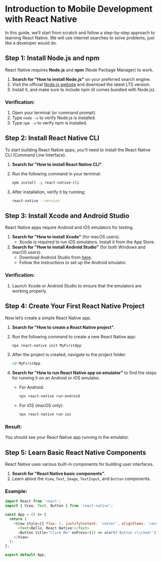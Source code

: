 # Introduction to Mobile Development with React Native

In this guide, we’ll start from scratch and follow a step-by-step approach to learning React Native. We will use internet searches to solve problems, just like a developer would do.

## Step 1: Install Node.js and npm

React Native requires **Node.js** and **npm** (Node Package Manager) to work.

1. **Search for "How to install Node.js"** on your preferred search engine.
2. Visit the official [Node.js website](https://nodejs.org/) and download the latest LTS version.
3. Install it, and make sure to include npm (it comes bundled with Node.js).

### Verification:
1. Open your terminal (or command prompt).
2. Type `node -v` to verify Node.js is installed.
3. Type `npm -v` to verify npm is installed.

## Step 2: Install React Native CLI

To start building React Native apps, you'll need to install the React Native CLI (Command Line Interface).

1. **Search for "How to install React Native CLI"**.
2. Run the following command in your terminal:

    ```bash
    npm install -g react-native-cli
    ```

3. After installation, verify it by running:

    ```bash
    react-native --version
    ```

## Step 3: Install Xcode and Android Studio

React Native apps require Android and iOS emulators for testing.

1. **Search for "How to install Xcode"** (for macOS users).
   - Xcode is required to run iOS simulators. Install it from the App Store.
2. **Search for "How to install Android Studio"** (for both Windows and macOS users).
   - Download Android Studio from [here](https://developer.android.com/studio).
   - Follow the instructions to set up the Android emulator.

### Verification:
1. Launch Xcode or Android Studio to ensure that the emulators are working properly.

## Step 4: Create Your First React Native Project

Now let’s create a simple React Native app.

1. **Search for "How to create a React Native project"**.
2. Run the following command to create a new React Native app:

    ```bash
    npx react-native init MyFirstApp
    ```

3. After the project is created, navigate to the project folder:

    ```bash
    cd MyFirstApp
    ```

4. **Search for "How to run React Native app on emulator"** to find the steps for running it on an Android or iOS emulator.
   - For Android:

     ```bash
     npx react-native run-android
     ```

   - For iOS (macOS only):

     ```bash
     npx react-native run-ios
     ```

### Result:
You should see your React Native app running in the emulator.

## Step 5: Learn Basic React Native Components

React Native uses various built-in components for building user interfaces.

1. **Search for "React Native basic components"**.
2. Learn about the `View`, `Text`, `Image`, `TextInput`, and `Button` components.

### Example:
```javascript
import React from 'react';
import { View, Text, Button } from 'react-native';

const App = () => {
  return (
    <View style={{ flex: 1, justifyContent: 'center', alignItems: 'center' }}>
      <Text>Hello, React Native!</Text>
      <Button title="Click Me" onPress={() => alert('Button clicked!')} />
    </View>
  );
};

export default App;
